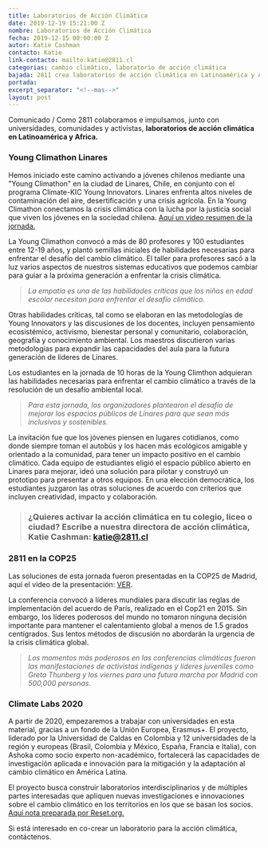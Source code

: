 ```yaml
---
title: Laboratorios de Acción Climática
date: 2019-12-19 15:21:00 Z
nombre: Laboratorios de Acción Climática
fecha: 2019-12-15 00:00:00 Z
autor: Katie Cashman
contacto: Katie
link-contacto: mailto:katie@2811.cl
categorias: cambio climático, laboratorio de acción climática
bajada: 2811 crea laboratorios de acción climática en Latinoamérica y Africa
portada: 
excerpt_separator: "<!--mas-->"
layout: post
---
```


Comunicado / Como 2811 colaboramos e impulsamos, junto con universidades, comunidades y activistas, **laboratorios de acción climática en Latinoamérica y Africa.**

<!--mas-->

### Young Climathon Linares

Hemos iniciado este camino activando a jóvenes chilenos mediante una "Young Climathon" en la ciudad de Linares, Chile, en conjunto con el programa Climate-KIC Young Innovators. Linares enfrenta altos niveles de contaminación del aire, desertificación y una crisis agrícola. En la Young Climathon conectamos la crisis climática con la lucha por la justicia social que viven los jóvenes en la sociedad chilena. [Aquí un video resumen de la jornada.](https://youtu.be/L9h5ZFk3xBY)

La Young Climathon convocó a más de 80 profesores y 100 estudiantes entre 12-19 años, y plantó semillas iniciales de habilidades necesarias para enfrentar el desafío del cambio climático. El taller para profesores sacó a la luz varios aspectos de nuestros sistemas educativos que podemos cambiar para guiar a la próxima generación a enfrentar la crisis climática.

> *La empatía es una de las habilidades críticas que los niños en edad escolar necesitan para enfrentar el desafío climático.*

Otras habilidades críticas, tal como se elaboran en las metodologías de Young Innovators y las discusiones de los docentes, incluyen pensamiento ecosistémico, activismo, bienestar personal y comunitario, colaboración, geografía y conocimiento ambiental. Los maestros discutieron varias metodologías para expandir las capacidades del aula para la futura generación de líderes de Linares.

Los estudiantes en la jornada de 10 horas de la Young Climthon adquieran las habilidades necesarias para enfrentar el cambio climático a través de la resolución de un desafío ambiental local.

> *Para esta jornada, los organizadores plantearon el desafío de mejorar los espacios públicos de Linares para que sean más inclusivos y sostenibles.*

La invitación fue que los jóvenes piensen en lugares cotidianos, como donde siempre toman el autobús y los hacen más ecológicos amigable y orientado a la comunidad, para tener un impacto positivo en el cambio climático. Cada equipo de estudiantes eligió el espacio público abierto en Linares para mejorar, ideó una solución para pilotar y construyó un prototipo para presentar a otros equipos. En una elección democrática, los estudiantes juzgaron las otras soluciones de acuerdo con criterios que incluyen creatividad, impacto y colaboración.

> ### ¿Quieres activar la acción climática en tu colegio, liceo o ciudad? Escribe a nuestra directora de acción climática, Katie Cashman: katie@2811.cl

### 2811 en la COP25

Las soluciones de esta jornada fueron presentadas en la COP25 de Madrid, aquí el video de la presentación: [VER](https://youtu.be/RuSKpf4uAGw).

La conferencia convocó a líderes mundiales para discutir las reglas de implementación del acuerdo de París, realizado en el Cop21 en 2015. Sin embargo, los líderes poderosos del mundo no tomaron ninguna decisión importante para mantener el calentamiento global a menos de 1.5 grados centígrados. Sus lentos métodos de discusión no abordarán la urgencia de la crisis climática global.

> *Los momentos más poderosos en las conferencias climáticas fueron las manifestaciones de activistas indígenas y líderes juveniles como Greta Thunberg y los viernes para una futura marcha por Madrid con 500,000 personas.*


### Climate Labs 2020

A partir de 2020, empezaremos a trabajar con universidades en esta material, gracias a un fondo de la Unión Europea, Erasmus\+. El proyecto, liderado por la Universidad de Caldas en Colombia y 12 universidades de la región y europeas (Brasil, Colombia y México, España, Francia e Italia), con Ashoka como socio experto non-académico, fortalecerá las capacidades de investigación aplicada e innovación para la mitigación y la adaptación al cambio climático en América Latina.

El proyecto busca construir laboratorios interdisciplinarios y de múltiples partes interesadas que apliquen nuevas investigaciones e innovaciones sobre el cambio climático en los territorios en los que se basan los socios. [Aquí nota preparada por Reset.org.](https://en.reset.org/blog/eu-funds-latin-american-climate-labs-support-local-innovation-global-climate-challenges-1104201)

Si está interesado en co-crear un laboratorio para la acción climática, contáctenos.
